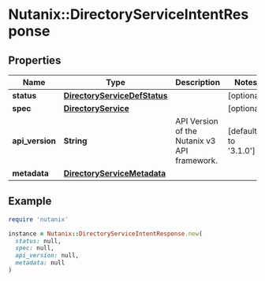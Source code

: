 # Nutanix::DirectoryServiceIntentResponse

## Properties

| Name | Type | Description | Notes |
| ---- | ---- | ----------- | ----- |
| **status** | [**DirectoryServiceDefStatus**](DirectoryServiceDefStatus.md) |  | [optional] |
| **spec** | [**DirectoryService**](DirectoryService.md) |  | [optional] |
| **api_version** | **String** | API Version of the Nutanix v3 API framework. | [default to &#39;3.1.0&#39;] |
| **metadata** | [**DirectoryServiceMetadata**](DirectoryServiceMetadata.md) |  |  |

## Example

```ruby
require 'nutanix'

instance = Nutanix::DirectoryServiceIntentResponse.new(
  status: null,
  spec: null,
  api_version: null,
  metadata: null
)
```

